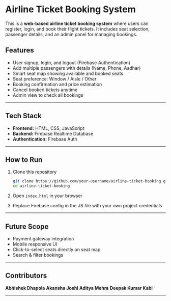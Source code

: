 
# Airline Ticket Booking System 

This is a **web-based airline ticket booking system** where users can register, login, and book their flight tickets. It includes seat selection, passenger details, and an admin panel for managing bookings.



## Features

* User signup, login, and logout (Firebase Authentication)
* Add multiple passengers with details (Name, Phone, Aadhar)
* Smart seat map showing available and booked seats
* Seat preference: Window / Aisle / Other
* Booking confirmation and price estimation
* Cancel booked tickets anytime
* Admin view to check all bookings

---

## Tech Stack

* **Frontend:** HTML, CSS, JavaScript
* **Backend:** Firebase Realtime Database
* **Authentication:** Firebase Auth

---

## How to Run

1. Clone this repository

   ```bash
   git clone https://github.com/your-username/airline-ticket-booking.git
   cd airline-ticket-booking
   ```
2. Open `index.html` in your browser
3. Replace Firebase config in the JS file with your own project credentials

---

## Future Scope

* Payment gateway integration
* Mobile responsive UI
* Click-to-select seats directly on seat map
* Search & filter bookings

---

## Contributors

**Abhishek Dhapola**
**Akansha Joshi**
**Aditya Mehra**
**Deepak Kumar Kabi**


---



